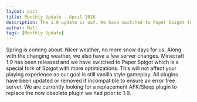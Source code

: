 ```yaml
---
layout: post
title: Monthly Update - April 2016
description: The 1.9 update is out. We have switched to Paper Spigot for better performance. Unfortunately, the AFK/Sleep plugin no longer works though.
author: Matt
tags: [Monthly Update]
---
```

Spring is coming about. Nicer weather, no more snow days for us. Along with the changing weather, we also have a few server changes. Minecraft 1.9 has been released and we have switched to Paper Spigot which is a special fork of Spigot with more optimizations.<!--more--> This will not affect your playing experience as our goal is still vanilla style gameplay. All plugins have been updated or removed if incompatible to ensure an error free server. We are currently looking for a replacement AFK/Sleep plugin to replace the now obsolete plugin we had prior to 1.9.